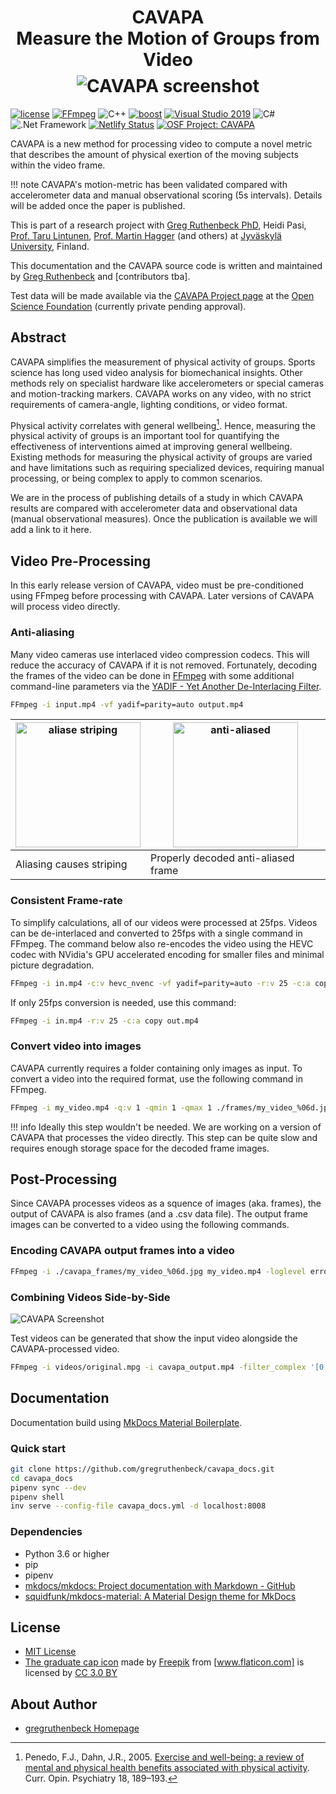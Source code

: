 <h1 align="center">
<!-- <img src="images/icon.svg" alt="CAVAPA Icon" width="80"><br> -->
<b>CAVAPA</b><br>Measure the Motion of Groups from Video<br>
<img src="images/cavapa.png" alt="CAVAPA screenshot" style="padding-top: 0.5rem;">
</h1>

[![license](https://img.shields.io/github/license/peaceiris/mkdocs-material-boilerplate.svg)](https://github.com/gregruthenbeck/cavapa_docs/blob/master/LICENSE)
[![FFmpeg](https://img.shields.io/badge/FFmpeg-v2.8.17-blue)](https://FFmpeg.org/)
![C++](https://img.shields.io/badge/c%2B%2B-14-blue)
[![boost](https://img.shields.io/badge/boost-1.72-blue)](https://www.boost.org/)
[![Visual Studio 2019](https://img.shields.io/badge/Visual%20Studio%202019%20CE-v142-blue)](https://visualstudio.microsoft.com/vs/community/)
![C#](https://img.shields.io/badge/C%23-8.0-blue)
![.Net Framework](https://img.shields.io/badge/.NET%20Framework-v4.7.2-blue)
[![Netlify Status](https://api.netlify.com/api/v1/badges/bd50eb51-4b80-4410-a59f-06394219e7ff/deploy-status)](https://app.netlify.com/sites/cavapa-docs/deploys)
[![OSF Project: CAVAPA](https://img.shields.io/badge/OSF.io-CAVAPA-green)](https://osf.io/zwpy5/)
<!-- [![release](https://img.shields.io/github/release/peaceiris/mkdocs-material-boilerplate.svg)](https://github.com/gregruthenbeck/cavapa_docs/releases/latest)
[![GitHub release date](https://img.shields.io/github/release-date/peaceiris/mkdocs-material-boilerplate.svg)](https://github.com/gregruthenbeck/cavapa_docs/releases) -->

CAVAPA is a new method for processing video to compute a novel metric that describes the amount of physical exertion of the moving subjects within the video frame.

!!! note
    CAVAPA's motion-metric has been validated compared with accelerometer data and manual observational scoring (5s intervals). Details will be added once the paper is published.

This is part of a research project with [Greg Ruthenbeck PhD](https://ruthenbeck.io), Heidi Pasi, [Prof. Taru Lintunen](https://www.researchgate.net/profile/Taru_Lintunen), [Prof. Martin Hagger](https://sites.ucmerced.edu/martinhagger/people/martin-hagger) (and others) at [Jyväskylä University](https://www.jyu.fi/en/), Finland.

This documentation and the CAVAPA source code is written and maintained by [Greg Ruthenbeck](https://ruthenbeck.io) and [contributors tba].

Test data will be made available via the [CAVAPA Project page](https://osf.io/zwpy5/) at the [Open Science Foundation](https://osf.io) (currently private pending approval).

## Abstract

CAVAPA simplifies the measurement of physical activity of groups. Sports science has long used video analysis for biomechanical insights. Other methods rely on specialist hardware like accelerometers or special cameras and motion-tracking markers. CAVAPA works on any video, with no strict requirements of camera-angle, lighting conditions, or video format.

Physical activity correlates with general wellbeing[^1]. Hence, measuring the physical activity of groups is an important tool for quantifying the effectiveness of interventions aimed at improving general wellbeing. Existing methods for measuring the physical activity of groups are varied and have limitations such as requiring specialized devices, requiring manual processing, or being complex to apply to common scenarios.

We are in the process of publishing details of a study in which CAVAPA results are compared with accelerometer data and observational data (manual observational measures). Once the publication is available we will add a link to it here.

## Video Pre-Processing

In this early release version of CAVAPA, video must be pre-conditioned using FFmpeg before processing with CAVAPA. Later versions of CAVAPA will process video directly.

### Anti-aliasing

Many video cameras use interlaced video compression codecs. This will reduce the accuracy of CAVAPA if it is not removed. Fortunately, decoding the frames of the video can be done in [FFmpeg](https://FFmpeg.org/) with some additional command-line parameters via the [YADIF - Yet Another De-Interlacing Filter](http://avisynth.nl/index.php/Yadif).

```sh
FFmpeg -i input.mp4 -vf yadif=parity=auto output.mp4
```

| <img src="images/ball_drop_alias_stripes.png" alt="aliase striping" style="height:200px;"/> | <img src="images/ball_drop_anti-aliased.png" alt="anti-aliased" style="height:200px;"/> |
| ----------------------------------------------------- | ----------------------------------- |
| Aliasing causes striping                              | Properly decoded anti-aliased frame |

### Consistent Frame-rate

To simplify calculations, all of our videos were processed at 25fps. Videos can be de-interlaced and converted to 25fps with a single command in FFmpeg. The command below also re-encodes the video using the HEVC codec with NVidia's GPU accelerated encoding for smaller files and minimal picture degradation.

```sh
FFmpeg -i in.mp4 -c:v hevc_nvenc -vf yadif=parity=auto -r:v 25 -c:a copy out.mp4
```

If only 25fps conversion is needed, use this command:

```sh
FFmpeg -i in.mp4 -r:v 25 -c:a copy out.mp4
```

### Convert video into images

CAVAPA currently requires a folder containing only images as input. To convert a video into the required format, use the following command in FFmpeg.

```sh
FFmpeg -i my_video.mp4 -q:v 1 -qmin 1 -qmax 1 ./frames/my_video_%06d.jpg
```

!!! info
    Ideally this step wouldn't be needed. We are working on a version of CAVAPA that processes the video directly. This step can be quite slow and requires enough storage space for the decoded frame images.

## Post-Processing

Since CAVAPA processes videos as a squence of images (aka. frames), the output of CAVAPA is also frames (and a .csv data file). The output frame images can be converted to a video using the following commands.

### Encoding CAVAPA output frames into a video

```sh
FFmpeg -i ./cavapa_frames/my_video_%06d.jpg my_video.mp4 -loglevel error
```

### Combining Videos Side-by-Side

![CAVAPA Screenshot](images/cavapa.png)

Test videos can be generated that show the input video alongside the CAVAPA-processed video.

```sh
FFmpeg -i videos/original.mpg -i cavapa_output.mp4 -filter_complex '[0:v]pad=iw*2:ih[int];[int][1:v]overlay=W/2:0[vid]' -map [vid] output-sxs.mp4
```

## Documentation

Documentation build using [MkDocs Material Boilerplate].

[MkDocs Material Boilerplate]: https://github.com/gregruthenbeck/cavapa_docs

### Quick start

```sh
git clone https://github.com/gregruthenbeck/cavapa_docs.git
cd cavapa_docs
pipenv sync --dev
pipenv shell
inv serve --config-file cavapa_docs.yml -d localhost:8008
```

### Dependencies

- Python 3.6 or higher
- pip
- pipenv
- [mkdocs/mkdocs: Project documentation with Markdown - GitHub]
- [squidfunk/mkdocs-material: A Material Design theme for MkDocs]

[mkdocs/mkdocs: Project documentation with Markdown - GitHub]: https://github.com/mkdocs/mkdocs/
[squidfunk/mkdocs-material: A Material Design theme for MkDocs]: https://github.com/squidfunk/mkdocs-material

## License

- [MIT License]
- [The graduate cap icon] made by [Freepik] from [www.flaticon.com] is licensed by [CC 3.0 BY]

[MIT License]: https://github.com/gregruthenbeck/cavapa_docs/blob/master/LICENSE
[The graduate cap icon]: https://www.flaticon.com/free-icon/graduate-cap_62627
[Freepik]: https://www.freepik.com/
[www.flaticon.com]: https://www.flaticon.com/
[CC 3.0 BY]: http://creativecommons.org/licenses/by/3.0/

## About Author

- [gregruthenbeck Homepage](https://ruthenbeck.io/)

[^1]:
    Penedo, F.J., Dahn, J.R., 2005. [Exercise and well-being: a review of mental and physical health benefits associated with physical activity](https://journals.lww.com/co-psychiatry/Abstract/2005/03000/Exercise_and_well_being__a_review_of_mental_and.13.aspx). Curr. Opin. Psychiatry 18, 189–193.